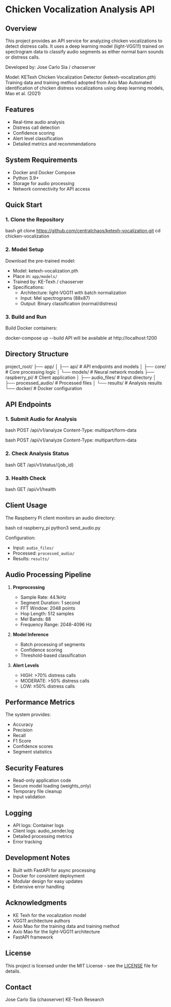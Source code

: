 # Chicken Vocalization Analysis API

## Overview
This project provides an API service for analyzing chicken vocalizations to detect distress calls. It uses a deep learning model (light-VGG11) trained on spectrogram data to classify audio segments as either normal barn sounds or distress calls.

Developed by: Jose Carlo Sia / chaoserver

Model: KETexh Chicken Vocalization Detector (ketexh-vocalization.pth)
Training data and training method adopted from Axio Mao Automated identification of chicken distress vocalizations using deep learning models, Mao et al. (2021) 

## Features
- Real-time audio analysis
- Distress call detection
- Confidence scoring
- Alert level classification
- Detailed metrics and recommendations

## System Requirements
- Docker and Docker Compose
- Python 3.9+
- Storage for audio processing
- Network connectivity for API access

## Quick Start

### 1. Clone the Repository 

bash
git clone https://github.com/centralchaos/ketexh-vocalization.git
cd chicken-vocalization

### 2. Model Setup
Download the pre-trained model:
- Model: ketexh-vocalization.pth
- Place in: `app/models/`
- Trained by: KE-Texh / chaoserver
- Specifications:
  - Architecture: light-VGG11 with batch normalization
  - Input: Mel spectrograms (88x87)
  - Output: Binary classification (normal/distress)

### 3. Build and Run

Build Docker containers:

docker-compose up --build
API will be available at http://localhost:1200

## Directory Structure

project_root/
├── app/
│ ├── api/ # API endpoints and models
│ ├── core/ # Core processing logic
│ └── models/ # Neural network models
├── raspberry_pi/ # Client application
│ ├── audio_files/ # Input directory
│ ├── processed_audio/ # Processed files
│ └── results/ # Analysis results
└── docker/ # Docker configuration

## API Endpoints

### 1. Submit Audio for Analysis

bash
POST /api/v1/analyze
Content-Type: multipart/form-data

bash
POST /api/v1/analyze
Content-Type: multipart/form-data

### 2. Check Analysis Status

bash
GET /api/v1/status/{job_id}

### 3. Health Check

bash
GET /api/v1/health

## Client Usage
The Raspberry Pi client monitors an audio directory:

bash
cd raspberry_pi
python3 send_audio.py

Configuration:
- Input: `audio_files/`
- Processed: `processed_audio/`
- Results: `results/`

## Audio Processing Pipeline

1. **Preprocessing**
   - Sample Rate: 44.1kHz
   - Segment Duration: 1 second
   - FFT Window: 2048 points
   - Hop Length: 512 samples
   - Mel Bands: 88
   - Frequency Range: 2048-4096 Hz

2. **Model Inference**
   - Batch processing of segments
   - Confidence scoring
   - Threshold-based classification

3. **Alert Levels**
   - HIGH: >70% distress calls
   - MODERATE: >50% distress calls
   - LOW: ≤50% distress calls

## Performance Metrics
The system provides:
- Accuracy
- Precision
- Recall
- F1 Score
- Confidence scores
- Segment statistics

## Security Features
- Read-only application code
- Secure model loading (weights_only)
- Temporary file cleanup
- Input validation

## Logging
- API logs: Container logs
- Client logs: audio_sender.log
- Detailed processing metrics
- Error tracking

## Development Notes
- Built with FastAPI for async processing
- Docker for consistent deployment
- Modular design for easy updates
- Extensive error handling

## Acknowledgments
- KE Texh for the vocalization model
- VGG11 architecture authors
- Axio Mao for the training data and training method
- Axio Mao for the light-VGG11 architecture
- FastAPI framework

## License
This project is licensed under the MIT License - see the [LICENSE](LICENSE) file for details.

## Contact
Jose Carlo Sia (chaoserver)
KE-Texh Research




